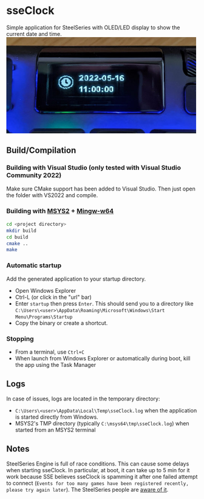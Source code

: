 # sseClock

Simple application for SteelSeries with OLED/LED display to show the current
date and time.
![Screenshot](/img/screenshot.jpg)

## Build/Compilation

### Building with Visual Studio (only tested with Visual Studio Community 2022)

Make sure CMake support has been added to Visual Studio.
Then just open the folder with VS2022 and compile.

### Building with [MSYS2](https://www.msys2.org/) + [Mingw-w64](https://www.mingw-w64.org/)

```bash
cd <project directory>
mkdir build
cd build
cmake ..
make
```

### Automatic startup

Add the generated application to your startup directory.

* Open Windows Explorer
* Ctrl-L (or click in the "url" bar)
* Enter `startup` then press `Enter`. This should send you to a directory like
  `C:\Users\<user>\AppData\Roaming\Microsoft\Windows\Start Menu\Programs\Startup`
* Copy the binary or create a shortcut.

### Stopping

* From a terminal, use `Ctrl+C`
* When launch from Windows Explorer or automatically during boot, kill the app
  using the Task Manager

## Logs

In case of issues, logs are located in the temporary directory:

* `C:\Users\<user>\AppData\Local\Temp\sseClock.log` when the application is
  started directly from Windows.
* MSYS2's TMP directory (typically `C:\msys64\tmp\sseClock.log`) when started
  from an MSYS2 terminal

## Notes

SteelSeries Engine is full of race conditions. This can cause some delays when
starting sseClock. In particular, at boot, it can take up to 5 min for it work
because SSE believes sseClock is spamming it after one failed attempt to
connect (`Events for too many games have been registered recently, please try
again later`). The SteelSeries people are [aware of it](https://github.com/SteelSeries/gamesense-sdk/issues/124).
